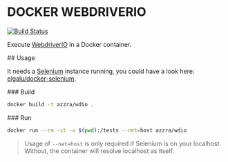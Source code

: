 # DOCKER WEBDRIVERIO

[![Build Status](https://travis-ci.org/azzra/docker-webdriverio.svg?branch=master)](https://travis-ci.org/azzra/docker-webdriverio)

Execute [WebdriverIO](http://webdriver.io/) in a Docker container.

## Usage

It needs a [Selenium](http://www.seleniumhq.org/) instance running, you could have a look here: [elgalu/docker-selenium](https://github.com/elgalu/docker-selenium/).

### Build

```sh
docker build -t azzra/wdio .
```

### Run

```sh
docker run --rm -it -v $(pwd):/tests --net=host azzra/wdio
```

> Usage of `--net=host` is only required if Selenium is on your localhost. Without, the container will resolve localhost as itself.  
